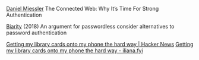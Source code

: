 
[Daniel Miessler](https://danielmiessler.com/blog/the-connected-web-why-its-time-for-strong-authentication/)
The Connected Web: Why It’s Time For Strong Authentication

[Biarity](https://biarity.gitlab.io/2018/02/23/passwordless/)
(2018) An argument for passwordless
consider alternatives to password authentication

[Getting my library cards onto my phone the hard way | Hacker News](https://news.ycombinator.com/item?id=38050535)
[Getting my library cards onto my phone the hard way - iliana.fyi](https://iliana.fyi/blog/ios-wallet-library-card/)
